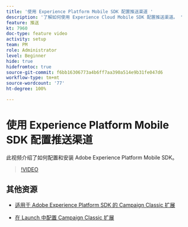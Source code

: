 ```yaml
---
title: '使用 Experience Platform Mobile SDK 配置推送渠道 '
description: '了解如何使用 Experience Cloud Mobile SDK 配置推送渠道。 '
feature: 推送
kt: 7960
doc-type: feature video
activity: setup
team: PM
role: Administrator
level: Beginner
hide: true
hidefromtoc: true
source-git-commit: f6bb16306773a4b6ff7aa390a514e9b31fe047d6
workflow-type: tm+mt
source-wordcount: '77'
ht-degree: 100%

---
```



# 使用 Experience Platform Mobile SDK 配置推送渠道

此视频介绍了如何配置和安装 Adobe Experience Platform Mobile SDK。

>[!VIDEO](https://video.tv.adobe.com/v/27699?quality=12)


## 其他资源

* [适用于 Adobe Experience Platform SDK 的 Campaign Classic 扩展](https://helpx-internal.corp.adobe.com/content/help/zh-Hans/campaign/kb/acc-aep-extension.html)

* [在 Launch 中配置 Campaign Classic 扩展](https://aep-sdks.gitbook.io/docs/using-mobile-extensions/adobe-campaignclassic)
